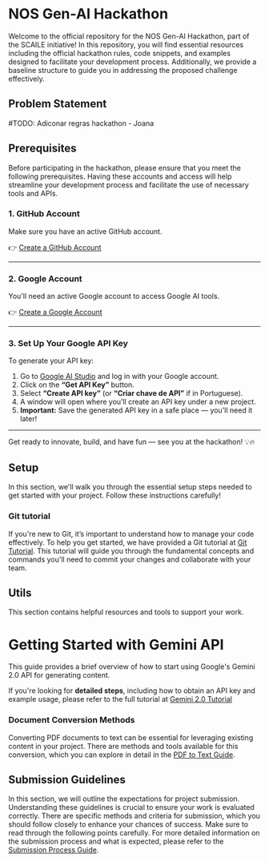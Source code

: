 # NOS Gen-AI Hackathon

Welcome to the official repository for the NOS Gen-AI Hackathon, part of the SCAILE initiative! In this repository, you will find essential resources including the official hackathon rules, code snippets, and examples designed to facilitate your development process. Additionally, we provide a baseline structure to guide you in addressing the proposed challenge effectively.

## Problem Statement

#TODO: Adiconar regras hackathon - Joana

## Prerequisites
Before participating in the hackathon, please ensure that you meet the following prerequisites. Having these accounts and access will help streamline your development process and facilitate the use of necessary tools and APIs.

### 1. GitHub Account

Make sure you have an active GitHub account.

👉 [Create a GitHub Account](https://github.com/signup)

---

### 2. Google Account

You'll need an active Google account to access Google AI tools.

👉 [Create a Google Account](https://accounts.google.com/signup)

---

### 3. Set Up Your Google API Key

To generate your API key:

1. Go to [Google AI Studio](https://aistudio.google.com/) and log in with your Google account.  
2. Click on the **“Get API Key”** button.  
3. Select **“Create API key”** (or **“Criar chave de API”** if in Portuguese).  
4. A window will open where you’ll create an API key under a new project.  
5. **Important:** Save the generated API key in a safe place — you'll need it later!

---

Get ready to innovate, build, and have fun — see you at the hackathon! 💡🔥

## Setup
In this section, we'll walk you through the essential setup steps needed to get started with your project. Follow these instructions carefully!

### Git tutorial

If you're new to Git, it’s important to understand how to manage your code effectively. To help you get started, we have provided a Git tutorial at [Git Tutorial](tutorials/git_tutorial.md). This tutorial will guide you through the fundamental concepts and commands you'll need to commit your changes and collaborate with your team.

## Utils

This section contains helpful resources and tools to support your work.

# Getting Started with Gemini API

This guide provides a brief overview of how to start using Google's Gemini 2.0 API for generating content.

If you're looking for **detailed steps**, including how to obtain an API key and example usage, please refer to the full tutorial at [Gemini 2.0 Tutorial](tutorials/gemini_tutorial.md)

### Document Conversion Methods

Converting PDF documents to text can be essential for leveraging existing content in your project. There are methods and tools available for this conversion, which you can explore in detail in the [PDF to Text Guide](tutorials/pdf__to__txt.ipynb).


## Submission Guidelines

In this section, we will outline the expectations for project submission. Understanding these guidelines is crucial to ensure your work is evaluated correctly. There are specific methods and criteria for submission, which you should follow closely to enhance your chances of success. Make sure to read through the following points carefully.
For more detailed information on the submission process and what is expected, please refer to the [Submission Process Guide](submission/README.md).